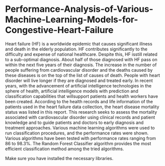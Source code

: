 # Performance-Analysis-of-Various-Machine-Learning-Models-for-Congestive-Heart-Failure
Heart failure (HF) is a worldwide epidemic 
that causes significant illness and death in the elderly 
population. HF contributes significantly to the difficulty 
and expense of national healthcare. Despite this, HF isstill 
related to a sub-optimal diagnosis. About half of those 
diagnosed with HF pass on within the next five years of 
their diagnosis. The increase in the number of people 
suffering from cardiovascular disorder and the deaths 
caused by these diseases is on the top of the list of causes 
of death. People with heart disorder will live longer if they 
are diagnosed and treated early. In recent years, with the 
advancement of artificial intelligence technologies in the 
sphere of health, artificial intelligence models with 
prediction and classification capabilities that willsupport 
patients and health workers have been created. According 
to the health records and life information of the patients 
used in the heart failure data collection, the heart disease 
mortality status was listed in this report. This research 
seeks to assess the mortality associated with 
cardiovascular disorder using clinical records and patient 
knowledge and to guide patients and doctors to early 
diagnosis and treatment approaches. Various machine 
learning algorithms were used to run classification 
procedures, and the performance rates were shown. 
Various algorithms have been tested with performance 
rates ranging from 86 to 98.3%. The Random Forest 
Classifier algorithm provides the most efficient 
classification method among the tried algorithms.


Make sure you have installed the necessary libraries.
